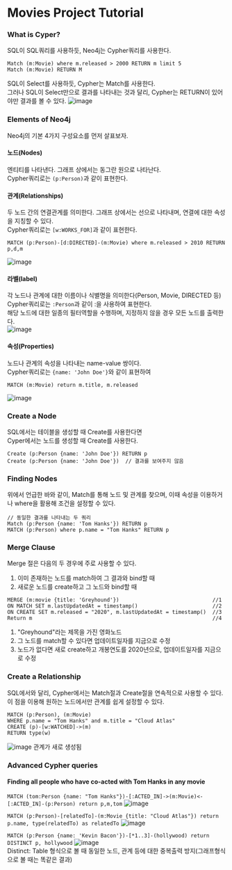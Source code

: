 # Movies Project Tutorial

### What is Cyper?
SQL이 SQL쿼리를 사용하듯, Neo4j는 Cypher쿼리를 사용한다.
```
Match (m:Movie) where m.released > 2000 RETURN m limit 5
Match (m:Movie) RETURN M
```
SQL이 Select를 사용하듯, Cypher는 Match를 사용한다.  
그러나 SQL이 Select만으로 결과를 나타내는 것과 달리, Cypher는 RETURN이 있어야만 결과를 볼 수 있다.
![image](https://user-images.githubusercontent.com/87905878/152720932-2bd12f06-f47d-4ac2-a4f4-389e94366300.png)

  
### Elements of Neo4j
Neo4j의 기본 4가지 구성요소를 먼저 살표보자.  

#### 노드(Nodes)
엔티티를 나타낸다. 그래프 상에서는 동그란 원으로 나타난다.  
Cypher쿼리로는 `(p:Person)`과 같이 표현한다.  

#### 관계(Relationships)
두 노드 간의 연결관계를 의미한다. 그래프 상에서는 선으로 나타내며, 연결에 대한 속성을 지칭할 수 있다.  
Cypher쿼리로는 `[w:WORKS_FOR]`과 같이 표현한다.
```
MATCH (p:Person)-[d:DIRECTED]-(m:Movie) where m.released > 2010 RETURN p,d,m
```
![image](https://user-images.githubusercontent.com/87905878/152897563-abd86154-0228-4d14-a218-49d34c7f6446.png)

#### 라벨(label)
각 노드나 관계에 대한 이름이나 식별명을 의미한다(Person, Movie, DIRECTED 등)  
Cypher쿼리로는 `:Person`과 같이 :을 사용하여 표현한다.  
해당 노드에 대한 일종의 필터역할을 수행하며, 지정하지 않을 경우 모든 노드를 출력한다.  
![image](https://user-images.githubusercontent.com/87905878/152898644-5e35a3b3-78ff-445b-aaa3-5ab4da7bb4c5.png)

#### 속성(Properties)
노드나 관계의 속성을 나타내는 name-value 쌍이다.  
Cypher쿼리로는 `{name: 'John Doe'}`와 같이 표현하여
```
MATCH (m:Movie) return m.title, m.released
```
![image](https://user-images.githubusercontent.com/87905878/152899057-51b35af5-62c9-45cd-a13c-227fdb873222.png)


### Create a Node
SQL에서는 테이블을 생성할 때 Create를 사용한다면  
Cyper에서는 노드를 생성할 때 Create를 사용한다.
```
Create (p:Person {name: 'John Doe'}) RETURN p
Create (p:Person {name: 'John Doe'})  // 결과를 보여주지 않음
```

### Finding Nodes
위에서 언급한 바와 같이, Match를 통해 노드 및 관계를 찾으며, 이때 속성을 이용하거나 where을 활용해 조건을 설정할 수 있다.
```
// 동일한 결과를 나타내는 두 쿼리
Match (p:Person {name: 'Tom Hanks'}) RETURN p
MATCH (p:Person) where p.name = "Tom Hanks" RETURN p
```

### Merge Clause
Merge 절은 다음의 두 경우에 주로 사용할 수 있다.
1. 이미 존재하는 노드를 match하여 그 결과와 bind할 때
2. 새로운 노드를 create하고 그 노드와 bind할 때

```
MERGE (m:movie {title: 'Greyhound'})                              //1 
ON MATCH SET m.lastUpdatedAt = timestamp()                        //2
ON CREATE SET m.released = "2020", m.lastUpdatedAt = timestamp()  //3
Return m                                                          //4
```
1) "Greyhound"라는 제목을 가진 영화노드
2) 그 노드를 match할 수 있다면 업데이트일자를 지금으로 수정
3) 노드가 없다면 새로 create하고 개봉연도를 2020년으로, 업데이트일자를 지금으로 수정


### Create a Relationship
SQL에서와 달리, Cypher에서는 Match절과 Create절을 연속적으로 사용할 수 있다.  
이 점을 이용해 원하는 노드에서만 관계를 쉽게 설정할 수 있다.
```
MATCH (p:Person), (m:Movie)
WHERE p.name = "Tom Hanks" and m.title = "Cloud Atlas"
CREATE (p)-[w:WATCHED]->(m)
RETURN type(w)
```
![image](https://user-images.githubusercontent.com/87905878/152903476-c1720d16-aa97-474e-b5f6-1108b967b084.png) 관계가 새로 생성됨


### Advanced Cypher queries

#### Finding all people who have co-acted with Tom Hanks in any movie
```MATCH (tom:Person {name: "Tom Hanks"})-[:ACTED_IN]->(m:Movie)<-[:ACTED_IN]-(p:Person) return p,m,tom```
![image](https://user-images.githubusercontent.com/87905878/152905516-0ee8b99e-da27-48a4-adb2-8e8545aeb23f.png)  

```MATCH (p:Person)-[relatedTo]-(m:Movie {title: "Cloud Atlas"}) return p.name, type(relatedTo) as relatedTo```
![image](https://user-images.githubusercontent.com/87905878/152905873-34441437-1df3-4af5-b4e6-e932f3bc7dc9.png)


```MATCH (p:Person {name: 'Kevin Bacon'})-[*1..3]-(hollywood) return DISTINCT p, hollywood```
![image](https://user-images.githubusercontent.com/87905878/152906902-370ca489-f67f-45d8-9b41-542b96285329.png)  
Distinct: Table 형식으로 볼 때 동일한 노드, 관계 등에 대한 중복출력 방지(그래프형식으로 볼 때는 똑같은 결과)
